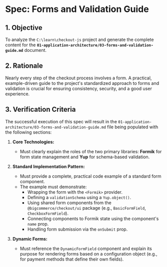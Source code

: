 # Spec: Forms and Validation Guide

## 1. Objective

To analyze the `C:\learn\checkout-js` project and generate the complete content for the **`01-application-architecture/03-forms-and-validation-guide.md`** document.

## 2. Rationale

Nearly every step of the checkout process involves a form. A practical, example-driven guide to the project's standardized approach to forms and validation is crucial for ensuring consistency, security, and a good user experience.

## 3. Verification Criteria

The successful execution of this spec will result in the `01-application-architecture/03-forms-and-validation-guide.md` file being populated with the following sections:

1.  **Core Technologies:**
    *   Must clearly explain the roles of the two primary libraries: **Formik** for form state management and **Yup** for schema-based validation.

2.  **Standard Implementation Pattern:**
    *   Must provide a complete, practical code example of a standard form component.
    *   The example must demonstrate:
        *   Wrapping the form with the `<Formik>` provider.
        *   Defining a `validationSchema` using a `Yup.object()`.
        *   Using shared form components from the `@bigcommerce/checkout/ui` package (e.g., `BasicFormField`, `CheckboxFormField`).
        *   Connecting components to Formik state using the component's `name` prop.
        *   Handling form submission via the `onSubmit` prop.

3.  **Dynamic Forms:**
    *   Must reference the `DynamicFormField` component and explain its purpose for rendering forms based on a configuration object (e.g., for payment methods that define their own fields).
